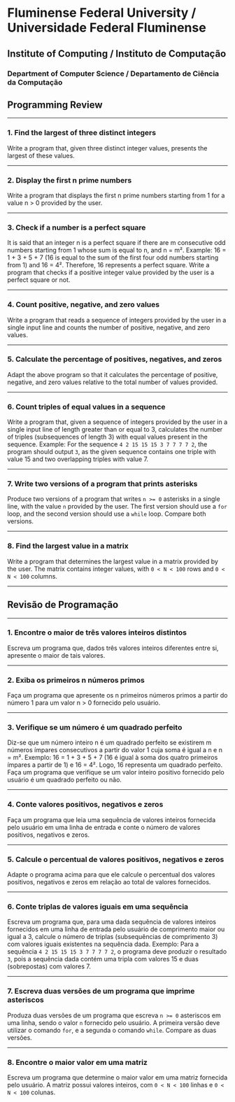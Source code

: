 # Fluminense Federal University / Universidade Federal Fluminense
## Institute of Computing / Instituto de Computação
### Department of Computer Science / Departamento de Ciência da Computação

## Programming Review

---

### 1. Find the largest of three distinct integers

Write a program that, given three distinct integer values, presents the largest of these values.

---

### 2. Display the first n prime numbers

Write a program that displays the first n prime numbers starting from 1 for a value n > 0 provided by the user.

---

### 3. Check if a number is a perfect square

It is said that an integer n is a perfect square if there are m consecutive odd numbers starting from 1 whose sum is equal to n, and n = m².
Example: 16 = 1 + 3 + 5 + 7 (16 is equal to the sum of the first four odd numbers starting from 1) and 16 = 4².
Therefore, 16 represents a perfect square. Write a program that checks if a positive integer value provided by the user is a perfect square or not.

---

### 4. Count positive, negative, and zero values

Write a program that reads a sequence of integers provided by the user in a single input line and counts the number of positive, negative, and zero values.

---

### 5. Calculate the percentage of positives, negatives, and zeros

Adapt the above program so that it calculates the percentage of positive, negative, and zero values relative to the total number of values provided.

---

### 6. Count triples of equal values in a sequence

Write a program that, given a sequence of integers provided by the user in a single input line of length greater than or equal to 3, calculates the number of triples (subsequences of length 3) with equal values present in the sequence.
Example: For the sequence `4 2 15 15 15 3 7 7 7 7 2`, the program should output `3`, as the given sequence contains one triple with value 15 and two overlapping triples with value 7.

---

### 7. Write two versions of a program that prints asterisks

Produce two versions of a program that writes `n >= 0` asterisks in a single line, with the value `n` provided by the user. The first version should use a `for` loop, and the second version should use a `while` loop. Compare both versions.

---

### 8. Find the largest value in a matrix

Write a program that determines the largest value in a matrix provided by the user. The matrix contains integer values, with `0 < N < 100` rows and `0 < N < 100` columns.

---

## Revisão de Programação

---

### 1. Encontre o maior de três valores inteiros distintos

Escreva um programa que, dados três valores inteiros diferentes entre si, apresente o maior de tais valores.

---

### 2. Exiba os primeiros n números primos

Faça um programa que apresente os n primeiros números primos a partir do número 1 para um valor n > 0 fornecido pelo usuário.

---

### 3. Verifique se um número é um quadrado perfeito

Diz-se que um número inteiro n é um quadrado perfeito se existirem m números ímpares consecutivos a partir do valor 1 cuja soma é igual a n e n = m².
Exemplo: 16 = 1 + 3 + 5 + 7 (16 é igual à soma dos quatro primeiros ímpares a partir de 1) e 16 = 4². Logo, 16 representa um quadrado perfeito. Faça um programa que verifique se um valor inteiro positivo fornecido pelo usuário é um quadrado perfeito ou não.

---

### 4. Conte valores positivos, negativos e zeros

Faça um programa que leia uma sequência de valores inteiros fornecida pelo usuário em uma linha de entrada e conte o número de valores positivos, negativos e zeros.

---

### 5. Calcule o percentual de valores positivos, negativos e zeros

Adapte o programa acima para que ele calcule o percentual dos valores positivos, negativos e zeros em relação ao total de valores fornecidos.

---

### 6. Conte triplas de valores iguais em uma sequência

Escreva um programa que, para uma dada sequência de valores inteiros fornecidos em uma linha de entrada pelo usuário de comprimento maior ou igual a 3, calcule o número de triplas (subsequências de comprimento 3) com valores iguais existentes na sequência dada.
Exemplo: Para a sequência `4 2 15 15 15 3 7 7 7 7 2`, o programa deve produzir o resultado `3`, pois a sequência dada contém uma tripla com valores 15 e duas (sobrepostas) com valores 7.

---

### 7. Escreva duas versões de um programa que imprime asteriscos

Produza duas versões de um programa que escreva `n >= 0` asteriscos em uma linha, sendo o valor `n` fornecido pelo usuário. A primeira versão deve utilizar o comando `for`, e a segunda o comando `while`. Compare as duas versões.

---

### 8. Encontre o maior valor em uma matriz

Escreva um programa que determine o maior valor em uma matriz fornecida pelo usuário. A matriz possui valores inteiros, com `0 < N < 100` linhas e `0 < N < 100` colunas.
